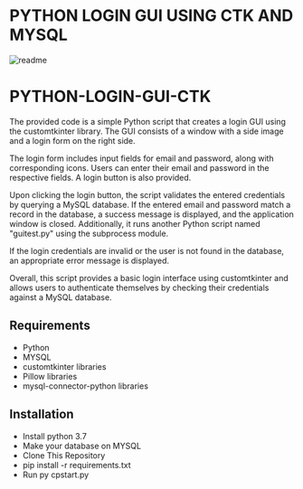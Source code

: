 # PYTHON LOGIN GUI USING CTK AND MYSQL
![readme](https://github.com/OJJJN/PYTHON-LOGIN-GUI-CTK/assets/99503707/9c9b071d-b1de-45a1-87ac-a3f23478299c)

# PYTHON-LOGIN-GUI-CTK
The provided code is a simple Python script that creates a login GUI using the customtkinter library. The GUI consists of a window with a side image and a login form on the right side.

The login form includes input fields for email and password, along with corresponding icons. Users can enter their email and password in the respective fields. A login button is also provided.

Upon clicking the login button, the script validates the entered credentials by querying a MySQL database. If the entered email and password match a record in the database, a success message is displayed, and the application window is closed. Additionally, it runs another Python script named "guitest.py" using the subprocess module.

If the login credentials are invalid or the user is not found in the database, an appropriate error message is displayed.

Overall, this script provides a basic login interface using customtkinter and allows users to authenticate themselves by checking their credentials against a MySQL database.

## Requirements
- Python
- MYSQL
- customtkinter libraries
- Pillow libraries
- mysql-connector-python libraries

## Installation
- Install python 3.7
- Make your database on MYSQL
- Clone This Repository
- pip install -r requirements.txt
- Run py cpstart.py

